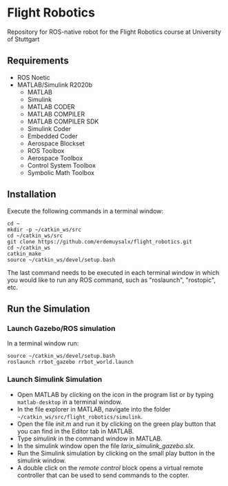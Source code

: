 # Flight Robotics

Repository for ROS-native robot for the Flight Robotics course at University of Stuttgart

## Requirements
* ROS Noetic
* MATLAB/Simulink R2020b
	- MATLAB
	- Simulink
	- MATLAB CODER
	- MATLAB COMPILER
	- MATLAB COMPILER SDK
	- Simulink Coder
	- Embedded Coder
	- Aerospace Blockset
	- ROS Toolbox
	- Aerospace Toolbox
	- Control System Toolbox
	- Symbolic Math Toolbox

## Installation

Execute the following commands in a terminal window:

```
cd ~
mkdir -p ~/catkin_ws/src
cd ~/catkin_ws/src
git clone https://github.com/erdemuysalx/flight_robotics.git
cd ~/catkin_ws
catkin_make
source ~/catkin_ws/devel/setup.bash
```

The last command needs to be executed in each terminal window in which you would like to run any ROS command, such as "roslaunch", "rostopic", etc.

## Run the Simulation

### Launch Gazebo/ROS simulation

In a terminal window run:

```
source ~/catkin_ws/devel/setup.bash
roslaunch rrbot_gazebo rrbot_world.launch
```

### Launch Simulink Simulation

* Open MATLAB by clicking on the icon in the program list or by typing `matlab-desktop` in a terminal window.
* In the file explorer in MATLAB, navigate into the folder `~/catkin_ws/src/flight_robotics/simulink`.
* Open the file *init.m* and run it by clicking on the green play button that you can find in the Editor tab in MATLAB.
* Type *simulink* in the command window in MATLAB.
* In the simulink window open the file *larix_simulink_gazebo.slx*.
* Run the Simulink simulation by clicking on the small play button in the simulink window.
* A double click on the *remote control* block opens a virtual remote controller that can be used to send commands to the copter.
